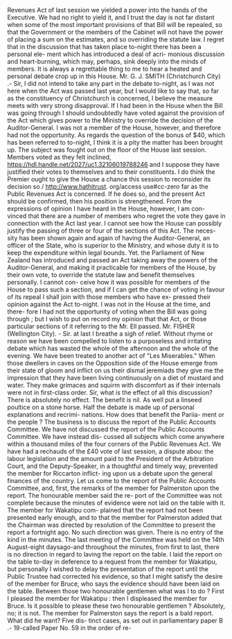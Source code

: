 Revenues Act of last session we yielded a power into the hands of the Executive. We had no right to yield it, and I trust the day is not far distant when some of the most important provisions of that Bill will be repealed, so that the Government or the members of the Cabinet will not have the power of placing a sum on the estimates, and so overriding the statute law. I regret that in the discussion that has taken place to-night there has been a personal ele- ment which has introduced a deal of acri- monious discussion and heart-burning, which may, perhaps, sink deeply into the minds of members. It is always a regrettable thing to me to hear a heated and personal debate crop up in this House. Mr. G. J. SMITH (Christchurch City) .- Sir, I did not intend to take any part in the debate to-night, as I was not here when the Act was passed last year, but I would like to say that, so far as the constituency of Christchurch is concerned, I believe the measure meets with very strong disapproval. If I had been in the House when the Bill was going through I should undoubtedly have voted against the provision of the Act which gives power to the Ministry to override the decision of the Auditor-General. I was not a member of the House, however, and therefore had not the opportunity. As regards the question of the bonus of $40, which has been referred to to-night, I think it is a pity the matter has been brought up. The subject was fought out on the floor of the House last session. Members voted as they felt inclined, https://hdl.handle.net/2027/uc1.32106019788246 and I suppose they have justified their votes to themselves and to their constituents. I do think the Premier ought to give the House a chance this session to reconsider its decision so / http://www.hathitrust. org/access use#cc-zero far as the Public Revenues Act is concerned. If he does so, and the present Act should be confirmed, then his position is strengthened. From the expressions of opinion I have heard in the House, however, I am con- vinced that there are a number of members who regret the vote they gave in connection with the Act last year. I cannot see how the House can possibly justify the passing of three or four of the sections of this Act. The neces- sity has been shown again and again of having the Auditor-General, an officer of the State, who is superior to the Ministry, and whose duty it is to keep the expenditure within legal bounds. Yet. the Parliament of New Zealand has introduced and passed an Act taking away the powers of the Auditor-General, and making it practicable for members of the House, by their own vote, to override the statute law and benefit themselves personally. I cannot con- ceive how it was possible for members of the House to pass such a section, and if I can get the chance of voting in favour of its repeal I shall join with those members who have ex- pressed their opinion against the Act to-night. I was not in the House at the time, and there- fore I had not the opportunity of voting when the Bill was going through ; but I wish to put on record my opinion that that Act, or those particular sections of it referring to the Mr. Ell passed. Mr. FISHER (Wellington City). - Sir. at last I breathe a sigh of relief. Without rhyme or reason we have been compelled to listen to a purposeless and irritating debate which has wasted the whole of the afternoon and the whole of the evening. We have been treated to another act of "Les Miserables." When those dwellers in caves on the Opposition side of the House emerge from their state of gloom and inflict on us their dismal jeremiads they give me the impression that they have been living continuously on a diet of mustard and water. They make grimaces and squirm with discomfort as if their internals were not in first-class order. Sir, what is the effect of all this discussion? There is absolutely no effect. The benefit is nil. As well put a linseed poultice on a stone horse. Half the debate is made up of personal explanations and recrimi- nations. How does that benefit the Pariia- ment or the people ? The business is to discuss the report of the Public Accounts Committee. We have not discussed the report of the Public Accounts Committee. We have instead dis- cussed all subjects which come anywhere within a thousand miles of the four corners of the Public Revenues Act. We have had a rechauds of the £40 vote of last session, a dispute abou: the labour legislation and the amount paid to the President of the Arbitration Court, and the Deputy-Speaker, in a thoughtful and timely way, prevented the member for Riccarton inflict- ing upon us a debate upon the general finances of the country. Let us come to the report of the Public Accounts Committee, and, first, the remarks of the member for Palmerston upon the report. The honourable member said the re- port of the Committee was not complete because the minutes of evidence were not laid on the table with it. The member for Wakatipu com- plained that the report had not been presented early enough, and to that the member for Palmerston added that the Chairman was directed by resolution of the Committee to present the report a fortnight ago. No such direction was given. There is no entry of the kind in the minutes. The last meeting of the Committee was held on the 14th August-eight daysago-and throughout the minutes, from first to last, there is no direction in regard to laving the report on the table. I laid the report on the table to-day in deference to a request from the member for Wakatipu, but personally I wished to delay the presentation of the report until the Public Trustee had corrected his evidence, so that I might satisfy the desire of the member for Bruce, who says the evidence should have been laid on the table. Between those two honourable gentlemen what was I to do ? First I pleased the member for Wakatipu : then I displeased the member for Bruce. Is it possible to please these two honourable gentlemen ? Absolutely, no; it is not. The member for Palmerston says the report is a bald report. What did he want? Five dis- tinct cases, as set out in parliamentary paper B .- 19-called Paper No. 59 in the order of re- 